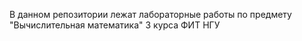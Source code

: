 В данном репозитории лежат лабораторные работы по предмету "Вычислительная математика" 3 курса ФИТ НГУ
